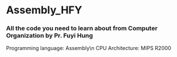 # Assembly_HFY

### All the code you need to learn about from Computer Organization by Pr. Fuyi Hung
Programming language: Assembly\n
CPU Architecture: MIPS R2000
